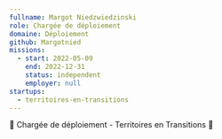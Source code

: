 ```yaml
---
fullname: Margot Niedzwiedzinski 
role: Chargée de déploiement
domaine: Déploiement
github: Margotnied
missions:
  - start: 2022-05-09
    end: 2022-12-31
    status: independent
    employer: null
startups:
  - territoires-en-transitions
---
```


🌱 Chargée de déploiement - Territoires en Transitions 🌱
